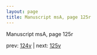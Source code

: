 ```yaml
---
layout: page
title: Manuscript msA, page 125r
---
```


Manuscript msA, page 125r

prev:  [124v](../124v) | next:  [125v](../125v)